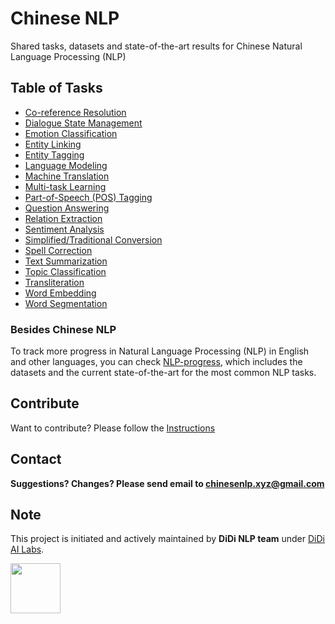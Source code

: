 # Chinese NLP

Shared tasks, datasets and state-of-the-art results for Chinese Natural Language Processing (NLP)

## Table of Tasks

- [Co-reference Resolution](docs/co-reference_resolution.md) 
- [Dialogue State Management](docs/dialogue_state_management.md)
- [Emotion Classification](docs/emotion_classification.md)
- [Entity Linking](docs/entity_linking.md)
- [Entity Tagging](docs/entity_tagging.md)
- [Language Modeling](docs/language_modeling.md) 
- [Machine Translation](docs/machine_translation.md)
- [Multi-task Learning](docs/multi-task_learning.md)
- [Part-of-Speech (POS) Tagging](docs/pos_tagging.md)
- [Question Answering](docs/question_answering.md)
- [Relation Extraction](docs/relation_extraction.md)
- [Sentiment Analysis](docs/sentiment_analysis.md)
- [Simplified/Traditional Conversion](docs/simplified_traditional_Chinese_conversion.md)
- [Spell Correction](docs/spell_correction.md)
- [Text Summarization](docs/text_summarization.md)
- [Topic Classification](docs/topic_classification.md)
- [Transliteration](docs/transliteration.md)
- [Word Embedding](docs/word_embedding.md)
- [Word Segmentation](docs/word_segmentation.md)

### Besides Chinese NLP

To track more progress in Natural Language Processing (NLP) in English and other languages, you can check [NLP-progress](http://nlpprogress.com/), which includes the datasets and the current state-of-the-art for the most common NLP tasks.

## Contribute

Want to contribute? Please follow the [Instructions](contribute.md)

## Contact

**Suggestions? Changes? Please send email to [chinesenlp.xyz@gmail.com](mailto:chinesenlp.xyz@gmail.com)**




## Note

This project is initiated and actively maintained by **DiDi NLP team** under [DiDi AI Labs](https://www.didiglobal.com/science/ailabs).

<img src="img/ailabs-logo.png" height="80px"></img>



